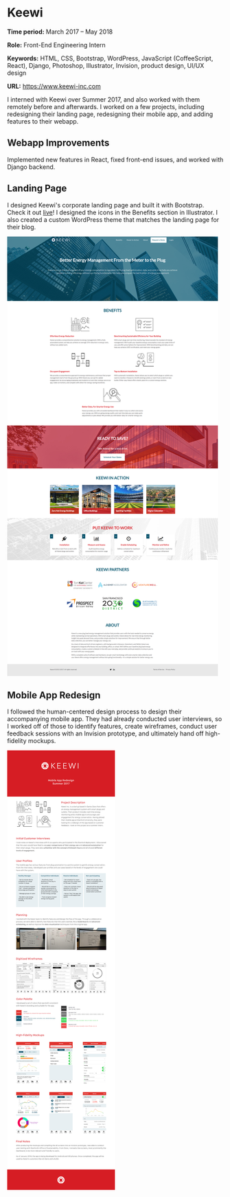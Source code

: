 # Keewi

**Time period:** March 2017 – May 2018

**Role:** Front-End Engineering Intern

**Keywords:** HTML, CSS, Bootstrap, WordPress, JavaScript (CoffeeScript, React), Django, Photoshop, Illustrator, Invision, product design, UI/UX design

**URL:** https://www.keewi-inc.com

I interned with Keewi over Summer 2017, and also worked with them remotely before and afterwards. I worked on a few projects, including redesigning their landing page, redesigning their mobile app, and adding features to their webapp.

## Webapp Improvements
Implemented new features in React, fixed front-end issues, and worked with Django backend.

## Landing Page
I designed Keewi's corporate landing page and built it with Bootstrap. Check it out [live](https://www.keewi-inc.com)! I designed the icons in the Benefits section in Illustrator. I also created a custom WordPress theme that matches the landing page for their blog.

![screenshot of landing page](landingpage.png)


## Mobile App Redesign
I followed the human-centered design process to design their accompanying mobile app. They had already conducted user interviews, so I worked off of those to identify features, create wireframes, conduct user feedback sessions with an Invision prototype, and ultimately hand off high-fidelity mockups.

![case study](mobileapp.png)
